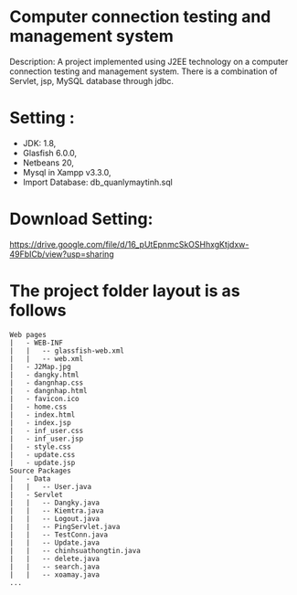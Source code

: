 # Computer connection testing and management system
Description: A project implemented using J2EE technology on a computer connection testing and management system. 
There is a combination of Servlet, jsp, MySQL database through jdbc.

# Setting :
- JDK: 1.8,
- Glasfish 6.0.0,
- Netbeans 20,
- Mysql in Xampp v3.3.0,
- Import Database: db_quanlymaytinh.sql

# Download Setting:
https://drive.google.com/file/d/16_pUtEpnmcSkOSHhxgKtjdxw-49FbICb/view?usp=sharing
# The project folder layout is as follows	
	Web pages
	|	- WEB-INF
	|	|	-- glassfish-web.xml
	|	|	-- web.xml
	|	- J2Map.jpg
	|	- dangky.html
	|	- dangnhap.css
	|	- dangnhap.html
	|	- favicon.ico
	|	- home.css
	|	- index.html
	|	- index.jsp
	|	- inf_user.css
	|	- inf_user.jsp
	|	- style.css
	|	- update.css
	|	- update.jsp
	Source Packages
	|	- Data
	|	|	-- User.java
	|	- Servlet
	|	|	-- Dangky.java
	|	|	-- Kiemtra.java
	|	|	-- Logout.java
	|	|	-- PingServlet.java
	|	|	-- TestConn.java
	|	|	-- Update.java
	|	|	-- chinhsuathongtin.java
	|	|	-- delete.java
	|	|	-- search.java
	|	|	-- xoamay.java
	...
